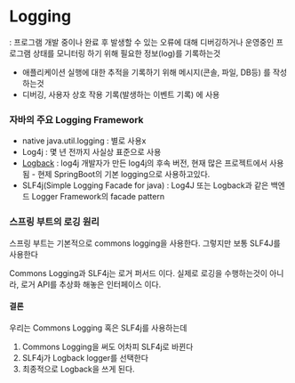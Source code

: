 # Logging
: 프로그램 개발 중이나 완료 후 발생할 수 있는 오류에 대해 디버깅하거나 운영중인 프로그램 상태를 모니터링 하기 위해 필요한 정보(log)를 기록하는것
- 애플리케이션 실행에 대한 추적을 기록하기 위해 메시지(콘솔, 파일, DB등) 를 작성하는것
- 디버깅, 사용자 상호 작용 기록(발생하는 이벤트 기록) 에 사용  

### 자바의 주요 Logging Framework
- native java.util.logging : 별로 사용x
- Log4j : 몇 년 전까지 사실상 표준으로 사용
- [Logback](./SpringBoot/logback.md) : log4j 개발자가 만든 log4j의 후속 버전, 현재 많은 프로젝트에서 사용됨 - 현제 SpringBoot의 기본 logging으로 사용하고있다.
- SLF4j(Simple Logging Facade for java) : Log4J 또는 Logback과 같은 백엔드 Logger Framework의 facade pattern

### 스프링 부트의 로깅 원리
스프링 부트는 기본적으로 commons logging을 사용한다. 그렇지만 보통 SLF4J를 사용한다

Commons Logging과 SLF4j는 로거 퍼서드 이다. 실제로 로깅을 수행하는것이 아니라, 로거 API를 추상화 해놓은 인터페이스 이다.

#### 결론
우리는 Commons Logging 혹은 SLF4j를 사용하는데 
1. Commons Logging을 써도 어차피 SLF4j로 바뀐다
2. SLF4j가 Logback logger를 선택한다
3. 최종적으로 Logback을 쓰게 된다.
